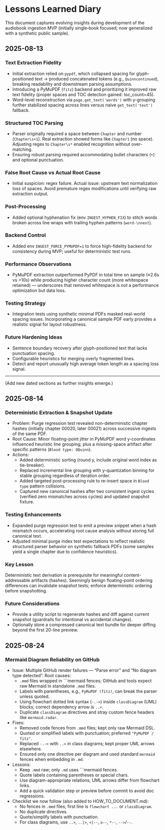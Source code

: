 # Lessons Learned Diary

This document captures evolving insights during development of the audiobook ingestion MVP (initially single‑book focused; now generalized with a synthetic public sample).

## 2025-08-13

### Text Extraction Fidelity

- Initial extraction relied on `pypdf`, which collapsed spacing for glyph-positioned text -> produced concatenated tokens (e.g., `Quinncontinued`), breaking readability and downstream parsing assumptions.
- Introducing a PyMuPDF (`fitz`) backend and prioritizing it improved raw text fidelity (proper spaces and TOC detection gained: toc_count=45).
- Word-level reconstruction via `page.get_text('words')` with y-grouping further stabilized spacing across lines versus naive `get_text('text')` fallback.

### Structured TOC Parsing

- Parser originally required a space between `Chapter` and number (`Chapter\s+1`). Real extraction showed forms like `Chapter1` (no space). Adjusting regex to `Chapter\s*` enabled recognition without over-matching.
- Ensuring robust parsing required accommodating bullet characters (`•`) and optional punctuation.

### False Root Cause vs Actual Root Cause

- Initial suspicion: regex failure. Actual issue: upstream text normalization loss of spaces. Avoid premature regex modifications until verifying raw extraction output.

### Post-Processing

- Added optional hyphenation fix (env `INGEST_HYPHEN_FIX`) to stitch words broken across line wraps with trailing hyphen patterns (`word-\nnext`).

### Backend Control

- Added env `INGEST_FORCE_PYMUPDF=1` to force high-fidelity backend for consistency during MVP; useful for deterministic test runs.

### Performance Observations

- PyMuPDF extraction outperformed PyPDF in total time on sample (≈2.6s vs >10s) while producing higher character count (more whitespace retained) — underscores that removed whitespace is *not* a performance optimization but data loss.

### Testing Strategy

- Integration tests using synthetic minimal PDFs masked real-world spacing issues. Incorporating a canonical sample PDF early provides a realistic signal for layout robustness.

### Future Hardening Ideas

- Sentence boundary recovery after glyph-positioned text that lacks punctuation spacing.
- Configurable heuristics for merging overly fragmented lines.
- Detect and report unusually high average token length as a spacing loss signal.

______________________________________________________________________

(Add new dated sections as further insights emerge.)

## 2025-08-14

### Deterministic Extraction & Snapshot Update

- Problem: Purge regression test revealed non-deterministic chapter hashes (initially chapter 00020, later 00021) across successive ingests of the same PDF.
- Root Cause: Minor floating-point jitter in PyMuPDF word y-coordinates influenced heuristic line grouping; plus a missing-space artifact after specific patterns (`Blood type: OQuinn`).
- Actions:
  - Added deterministic sorting (round y, include original word index as tie-breaker).
  - Replaced incremental line grouping with y-quantization binning for stable grouping regardless of iteration order.
  - Added targeted post-processing rule to re-insert space in `Blood type` pattern collisions.
  - Captured new canonical hashes after two consistent ingest cycles (verified zero mismatches across cycles) and updated snapshot fixture.

### Testing Enhancements

- Expanded purge regression test to emit a preview snippet when a hash mismatch occurs, accelerating root cause analysis without storing full canonical text.
- Adjusted minimal purge index test expectations to reflect realistic structured parser behavior on synthetic fallback PDFs (some samples yield a single chapter due to confidence heuristics).

### Key Lesson

Deterministic text derivation is prerequisite for meaningful content-addressable artifacts (hashes). Seemingly benign floating-point ordering differences can invalidate snapshot tests; enforce deterministic ordering before snapshotting.

### Future Considerations

- Provide a utility script to regenerate hashes and diff against current snapshot (guardrails for intentional vs accidental changes).
- Optionally store a compressed canonical text bundle for deeper diffing beyond the first 20-line preview.

## 2025-08-24

### Mermaid Diagram Reliability on GitHub

- Issue: Multiple GitHub render failures — “Parse error” and “No diagram type detected”. Root causes:
  - `.mmd` files wrapped in \`\`\`mermaid fences; GitHub and tools expect raw Mermaid in standalone `.mmd` files.
  - Labels with parentheses, e.g., `PyMuPDF (fitz)`, can break the parser unless quoted.
  - Using flowchart dotted link syntax (`-.->`) inside `classDiagram` (UML) blocks; correct dependency arrow is `..>`.
  - Duplicate `classDiagram` directives and stray custom fence headers like `mermaid.radar`.
- Fixes:
  - Removed code fences from `.mmd` files; kept only raw Mermaid DSL.
  - Quoted or simplified labels with punctuation; preferred `"PyMuPDF / fitz"`.
  - Replaced `-.->` with `..>` in class diagrams; kept proper UML arrows elsewhere.
  - Ensured only one directive per diagram and used standard `mermaid` fences when embedding in `.md`.
- Lessons:
  - Keep `.mmd` raw; only `.md` uses \`\`\`mermaid fences.
  - Quote labels containing parentheses or special chars.
  - Use diagram-appropriate relations; UML arrows differ from flowchart links.
  - Add a quick validation step or preview before commit to avoid doc regressions.
- Checklist we now follow (also added to HOW_TO_DOCUMENT.md):
  - No fences in `.mmd` files; first line is `flowchart ...` or `classDiagram`.
  - No duplicate directives.
  - Quote/simplify labels with punctuation.
  - For class diagrams, use `..>`, `..|>`, `<|--`, `o--`, `*--`, `-->`/`--`.
